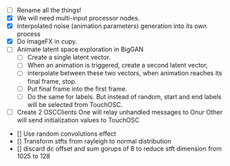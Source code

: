 - [ ] Rename all the things!
- [x] We will need multi-input processor nodes.
- [x] Interpolated noise (animation parameters) generation into its own process
- [x] Do ImageFX in cupy.
- [ ] Animate latent space exploration in BigGAN
  - [ ] Create a single latent vector.
  - [ ] When an animation is triggered, create a second latent vector,
  - [ ] interpolate between these two vectors, when animation reaches its final frame, stop.
  - [ ] Put final frame into the first frame.
  - [ ] Do the same for labels. But instead of random, start and end labels will be selected from TouchOSC.
- [ ] Create 2 OSCClients
      One will relay unhandled messages to Onur
      Other will send initialization values to TouchOSC
- [] Use random convolutions effect
- [] Transform stfts from rayleigh to normal distribution
- [] discard dc offset and sum gorups of 8 to reduce stft dimension from 1025 to 128

